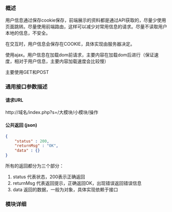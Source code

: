 ### 概述
用户信息通过保存cookie保存，前端展示的资料都是通过API获取的，尽量少使用页面跳转。尽量使用前端路由，这样可以减少对常用信息的请求。尽量不读取用户本地的信息，不安全。

在交互时，用户信息会保存在COOKIE，具体实现由服务器决定。

使用ajax。用户信息在加载dom前请求，主要内容在加载dom后进行（保证速度，相对于用户信息，主要内容加载速度会比较慢）

主要使用GET和POST

### 通用接口参数描述

#### 请求URL
http://域名/index.php?s=/大模块/小模块/操作

#### 公共返回 (json)

```json
{
    "status" : 200,
    "returnMsg" : "OK",
    "data" : {}
}

```

所有的返回都分为三个部分：
1. status 代表状态，200表示正确返回
1. returnMsg 代表返回提示，正确返回OK，出现错误返回错误信息
1. data 返回的数据，一般为对象，具体实现依赖于接口

### 模块详细

####